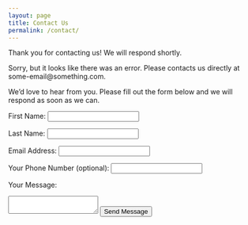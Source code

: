```yaml
---
layout: page
title: Contact Us
permalink: /contact/
---
```



<div id="submit-message">
  <p class="success-text">Thank you for contacting us!  We will respond shortly.</p>
  <p class="error-text">Sorry, but it looks like there was an error.  Please contacts us directly at some-email@something.com.</p>
</div>

<form id="contact-form" action="https://formspree.io/info@postmarkcap.com" method="post">
  <p>We’d love to hear from you.  Please fill out the form below and we will respond as soon as we can.</p>

  <label for="first-name">First Name:</label>
  <input type="text" id="first-name" name="first-name" required>

  <label for="last-name">Last Name:</label>
  <input type="text" id="last-name" name="last-name" required>

  <label for="email">Email Address:</label>
  <input type="email" id="email" name="email" required>

  <label for="phone">Your Phone Number (optional):</label>
  <input type="tel" id="phone" name="phone">

  <label for="body">Your Message:</label>
  <textarea id="body" name="body" required></textarea>

  <input type="submit" value="Send Message">
</form>
